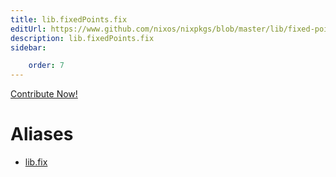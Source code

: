 ```yaml
---
title: lib.fixedPoints.fix
editUrl: https://www.github.com/nixos/nixpkgs/blob/master/lib/fixed-points.nix#L29C9
description: lib.fixedPoints.fix
sidebar:

    order: 7
---
```


<a href="https://www.github.com/nixos/nixpkgs/blob/master/lib/fixed-points.nix#L29C9">Contribute Now!</a>


# Aliases

- [lib.fix](/reference/libfix)


